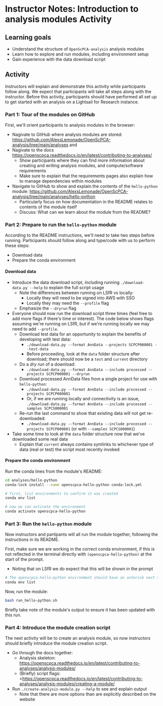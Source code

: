 # Instructor Notes: Introduction to analysis modules Activity


## Learning goals

- Understand the structure of `OpenScPCA-analysis` analysis modules
- Learn how to explore and run modules, including environment setup
- Gain experience with the data download script

## Activity

Instructors will explain and demonstrate this activity while participants follow along.
We expect that participants will take all steps along with the instructor.
Before this activity, participants should have performed all set up to get started with an analysis on a Lightsail for Research instance.

### Part 1: Tour of the modules on GitHub

First, we'll orient participants to analysis modules in the browser:

- Nagivate to GitHub where analysis modules are stored: <https://github.com/AlexsLemonade/OpenScPCA-analysis/tree/main/analyses> and
- Nagivate to the docs <https://openscpca.readthedocs.io/en/latest/contributing-to-analyses/>
  - Show participants where they can find more information about creating and writing analysis modules, and compute/software requirements
  - Make sure to explain that the requirements pages also explain how to manage dependencies within modules
- Navigate to GitHub to show and explain the contents of the `hello-python` module: <https://github.com/AlexsLemonade/OpenScPCA-analysis/tree/main/analyses/hello-python>
  - Particularly focus on how documentation in the README relates to contents of the module itself
  - Discuss: What can we learn about the module from the README?

### Part 2: Prepare to run the `hello-python` module

According to the README instructions, we'll need to take two steps before running.
Participants should follow along and type/code with us to perform these steps:
  - Download data
  - Prepare the conda environment

#### Download data

- Introduce the data download script, including running `./download-data.py --help` to explain the full script usage
  - Note the differences between running on LSfR vs locally:
    - Locally they will need to be signed into AWS with SSO
    - Locally they may need the `--profile` flag
  - Emphasize the `--dryrun` flag
- Everyone should now run the download script three times (feel free to add more flags if there's time or interest).
The code below shows flags assuming we're running on LSfR, but if we're running locally we may need to add `--profile`.
  - Download test data for an opportunity to explain the benefits of developing with test data:
    - `./download-data.py --format AnnData --projects SCPCP000001 --test-data`
    - Before proceeding, look at the `data` folder structure after download; there should now be a `test` and `current` directory
  - Do a _dry run_ of a download:
    - `./download-data.py --format AnnData --include processed --projects SCPCP000001 --dryrun`
  - Download processed AnnData files from a single project for use with `hello-python`:
    - `./download-data.py --format AnnData --include processed --projects SCPCP000001`
    - Or, if we are running locally and connectivity is an issue, `./download-data.py --format AnnData --include processed --samples SCPCS000001`
  - Re-run the last command to show that existing data will not get re-downloaded:
    - `./download-data.py --format AnnData --include processed --projects SCPCP000001` (or with `--samples SCPCS000001`)
- Take some time to look at the `data` folder structure now that we've downloaded some real data
  - Explain that `current` always contains symlinks to whichever type of data (real or test) the script most recently invoked


#### Prepare the conda environment

Run the conda lines from the module's README:

```bash
cd analyses/hello-python
conda-lock install --name openscpca-hello-python conda-lock.yml

# first, list environments to confirm it was created
conda env list

# now we can activate the environment
conda activate openscpca-hello-python
```

### Part 3: Run the `hello-python` module

Now instructors and partipants will all run the module together, following the instructions in its README.

First, make sure we are working in the correct conda environment, if this is not reflected in the terminal directly with `(openscpca-hello-python)` at the start of the prompt.
  - Noting that on LSfR we do expect that this will be shown in the prompt

```bash
# The openscpca-hello-python environment should have an asterisk next to it
conda env list
```

Now, run the module:

```bash
bash run_hello-python.sh
```

Briefly take note of the module's output to ensure it has been updated with this run.


### Part 4: Introduce the module creation script

The next activity will be to create an analysis module, so now instructors should briefly introduce the module creation script.

- Go through the docs together:
  - Analysis skeleton: <https://openscpca.readthedocs.io/en/latest/contributing-to-analyses/analysis-modules/>
  - (Briefly) script flags: <https://openscpca.readthedocs.io/en/latest/contributing-to-analyses/analysis-modules/creating-a-module/
- Run `./create-analysis-module.py --help` to see and explain output
  - Note that there are more options than are explicitly described on the website
